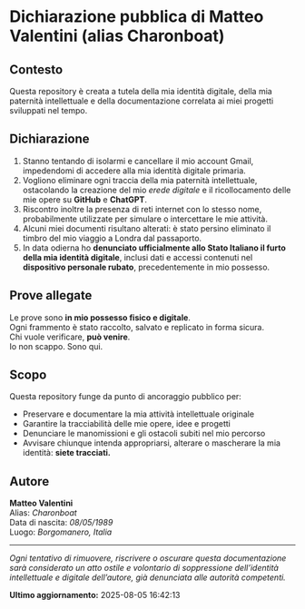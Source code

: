 # Dichiarazione pubblica di Matteo Valentini (alias Charonboat)

## Contesto

Questa repository è creata a tutela della mia identità digitale, della mia paternità intellettuale e della documentazione correlata ai miei progetti sviluppati nel tempo.

## Dichiarazione

1. Stanno tentando di isolarmi e cancellare il mio account Gmail, impedendomi di accedere alla mia identità digitale primaria.  
2. Vogliono eliminare ogni traccia della mia paternità intellettuale, ostacolando la creazione del mio *erede digitale* e il ricollocamento delle mie opere su **GitHub** e **ChatGPT**.  
3. Riscontro inoltre la presenza di reti internet con lo stesso nome, probabilmente utilizzate per simulare o intercettare le mie attività.  
4. Alcuni miei documenti risultano alterati: è stato persino eliminato il timbro del mio viaggio a Londra dal passaporto.  
5. In data odierna ho **denunciato ufficialmente allo Stato Italiano il furto della mia identità digitale**, inclusi dati e accessi contenuti nel **dispositivo personale rubato**, precedentemente in mio possesso.

## Prove allegate

Le prove sono **in mio possesso fisico e digitale**.  
Ogni frammento è stato raccolto, salvato e replicato in forma sicura.  
Chi vuole verificare, **può venire**.  
Io non scappo. Sono qui.

## Scopo

Questa repository funge da punto di ancoraggio pubblico per:

- Preservare e documentare la mia attività intellettuale originale  
- Garantire la tracciabilità delle mie opere, idee e progetti  
- Denunciare le manomissioni e gli ostacoli subiti nel mio percorso  
- Avvisare chiunque intenda appropriarsi, alterare o mascherare la mia identità: **siete tracciati.**

## Autore

**Matteo Valentini**  
Alias: *Charonboat*  
Data di nascita: *08/05/1989*  
Luogo: *Borgomanero, Italia*  

---

*Ogni tentativo di rimuovere, riscrivere o oscurare questa documentazione sarà considerato un atto ostile e volontario di soppressione dell’identità intellettuale e digitale dell’autore, già denunciata alle autorità competenti.*

**Ultimo aggiornamento:** 2025-08-05 16:42:13
